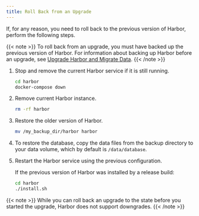```yaml
---
title: Roll Back from an Upgrade
---
```


If, for any reason, you need to roll back to the previous version of Harbor, perform the following steps.

{{< note >}}
To roll back from an upgrade, you must have backed up the previous version of Harbor. For information about backing up Harbor before an upgrade, see [Upgrade Harbor and Migrate Data](../upgrade-migrate-data.md).
{{< /note >}}

1. Stop and remove the current Harbor service if it is still running.

    ```sh
    cd harbor
    docker-compose down
    ```

2. Remove current Harbor instance.

    ```sh
    rm -rf harbor
    ```

3. Restore the older version of Harbor.

    ```sh
    mv /my_backup_dir/harbor harbor
    ```

4. To restore the database, copy the data files from the backup directory to your data volume, which by default is `/data/database`.

5. Restart the Harbor service using the previous configuration.  
   
   If the previous version of Harbor was installed by a release build:

    ```sh
    cd harbor
    ./install.sh
    ```

{{< note >}}
While you can roll back an upgrade to the state before you started the upgrade, Harbor does not support downgrades.
{{< /note >}}
